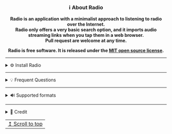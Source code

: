 <div align="center">

### ℹ️ About Radio
**Radio is an application with a minimalist approach to listening to radio over the Internet.** <br>
**Radio only offers a very basic search option, and it imports audio streaming links when you tap them in a web browser.** <br>
**Pull request are welcome at any time.**<br>

**Radio is free software. It is released under the [MIT open source license](https://opensource.org/licenses/MIT).**
</div>

----------------------------------------

<details>
<summary>⚙️ Install Radio</summary>
<br>
<a href="https://github.com/michatec/Radio/releases/latest"><img src="https://user-images.githubusercontent.com/15986930/229208526-e5a63be5-0d0b-48ab-a222-9f2f2faf0ee4.png" height="80px"></a>
</details>

----------------------------------------

<details>
<summary>💡 Frequent Questions</summary>

Q: How can I add a radio station  
A: There are three ways to add a radio station to Radio: Use Search, add playlist file address (M3U, PLS), enter a raw stream address. The last way will not support the update feature.

-------------------------------------------------------------------------

Q: How does the update feature work?  
A: The update feature will try to fetch the current stream address of a station as well as the updated name and station image. The feature will not work for stations added via a raw stream address, or for stations imported from Radio v3.

-------------------------------------------------------------------------

Q: Where do the radio station search results come from?  
A: Radio searches the [radio-browser.info](http://www.radio-browser.info/) online database.  
You can help out the radio-browser.info community by [adding the missing station](http://www.radio-browser.info/gui/#!/add) to their database.
</details>

----------------------------------------

<details>
<summary>🔊 Supported formats</summary>
<br>

| Supported formats  | 🔊 |
| ------------------ | -- |
| AAC                | ✅ |
| AAC+               | ✅ |
| FLAC               | ✅ |
| HLS (M3U8)         | ✅ |
| M3U                | ✅ |
| MP3                | ✅ |
| OGG (Vorbis)       | ✅ |
| OPUS               | ✅ |
| PLS                | ✅ |
</details>

----------------------------------------

<details>
<summary>📜️ Credit</summary>

Base app Michatec & TRANSISTOR.
</details>

<div align="right">
<table><td>
<a href="#start-of-content">↥ Scroll to top</a>
</td></table>
</div>
